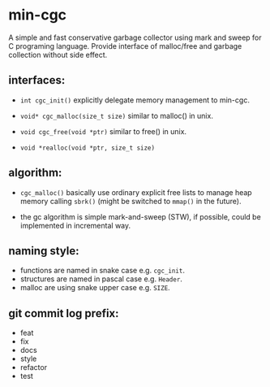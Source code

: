 # min-cgc
A simple and fast conservative garbage collector using mark and sweep for C programing language. Provide interface of malloc/free and garbage collection without side effect.

## interfaces:
- `int cgc_init()` 
explicitly delegate memory management to min-cgc.

- `void* cgc_malloc(size_t size)`
similar to malloc() in unix.

- `void cgc_free(void *ptr)` 
similar to free() in unix.

- `void *realloc(void *ptr, size_t size)`

## algorithm:

- `cgc_malloc()` basically use ordinary explicit free lists to manage heap memory calling `sbrk()` (might be switched to `mmap()` in the future).

- the gc algorithm is simple mark-and-sweep (STW), if possible, could be implemented in incremental way.

## naming style:

- functions are named in snake case e.g. `cgc_init`.
- structures are named in pascal case e.g. `Header`.
- malloc are using snake upper case e.g. `SIZE`.

## git commit log prefix:

- feat
- fix
- docs
- style
- refactor
- test
